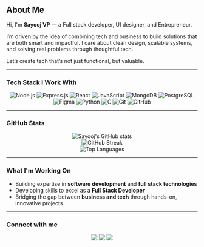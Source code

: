 ## About Me

Hi, I'm **Sayooj VP** — a Full stack developer, UI designer, and Entrepreneur.

I’m driven by the idea of combining tech and business to build solutions that are both smart and impactful. I care about clean design, scalable systems, and solving real problems through thoughtful tech.

Let’s create tech that’s not just functional, but valuable.

---

### Tech Stack I Work With
<p align="center">
  <img src="https://img.shields.io/badge/Node.js-339933?style=flat-square&logo=nodedotjs&logoColor=white" alt="Node.js" />
  <img src="https://img.shields.io/badge/Express.js-000000?style=flat-square&logo=express&logoColor=white" alt="Express.js" />
  <img src="https://img.shields.io/badge/React-20232A?style=flat-square&logo=react&logoColor=61DAFB" alt="React" />
  <img src="https://img.shields.io/badge/JavaScript-F7DF1E?style=flat-square&logo=javascript&logoColor=black" alt="JavaScript" />
  <img src="https://img.shields.io/badge/MongoDB-4EA94B?style=flat-square&logo=mongodb&logoColor=white" alt="MongoDB" />
  <img src="https://img.shields.io/badge/PostgreSQL-336791?style=flat-square&logo=postgresql&logoColor=white" alt="PostgreSQL" />
  <img src="https://img.shields.io/badge/Figma-F24E1E?style=flat-square&logo=figma&logoColor=white" alt="Figma" />
  <img src="https://img.shields.io/badge/Python-3776AB?style=flat-square&logo=python&logoColor=white" alt="Python" />
  <img src="https://img.shields.io/badge/C-00599C?style=flat-square&logo=c&logoColor=white" alt="C" />
  <img src="https://img.shields.io/badge/Git-F05032?style=flat-square&logo=git&logoColor=white" alt="Git" />
  <img src="https://img.shields.io/badge/GitHub-181717?style=flat-square&logo=github&logoColor=white" alt="GitHub" />
</p>

---

### GitHub Stats

<p align="center">
  <img src="https://github-readme-stats.vercel.app/api?username=SayoojVP&show_icons=true&theme=github_dark&hide_title=true" alt="Sayooj's GitHub stats" />
  <br />
  <img src="https://github-readme-streak-stats.herokuapp.com/?user=SayoojVP&theme=github_dark" alt="GitHub Streak" />
  <br />
  <img src="https://github-readme-stats.vercel.app/api/top-langs/?username=SayoojVP&layout=compact&theme=github_dark" alt="Top Languages" />
</p>

---

### What I'm Working On

- Building expertise in **software development** and **full stack technologies**
- Developing skills to excel as a **Full Stack Developer**
- Bridging the gap between **business and tech** through hands-on, innovative projects

---

### Connect with me

<p align="center">
  <a href="mailto:sayoojvp55@gmail.com@gmail.com"><img src="https://img.shields.io/badge/Email-red?style=for-the-badge&logo=gmail&logoColor=white"/></a>
  <a href="https://github.com/SayoojVP"><img src="https://img.shields.io/badge/GitHub-black?style=for-the-badge&logo=github&logoColor=white"/></a>
  <a href="https://www.linkedin.com/in/sayoojvp/"><img src="https://img.shields.io/badge/LinkedIn-blue?style=for-the-badge&logo=linkedin&logoColor=white"/></a>
</p>
